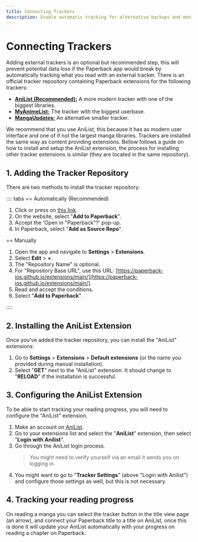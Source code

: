 ```yaml
---
title: Connecting Trackers
description: Enable automatic tracking for alternative backups and monitoring your reading progress.
---
```


# Connecting Trackers

Adding external trackers is an optional but recommended step, this will prevent potential data loss if the Paperback app would break by automatically tracking what you read with an external tracker. There is an official tracker repository containing Paperback extensions for the following trackers:

- [**AniList (Recommended):**](https://anilist.co) A more modern tracker with one of the biggest libraries.
- [**MyAnimeList:**](https://myanimelist.net) The tracker with the biggest userbase.
- [**MangaUpdates:**](https://mangaupdates.com) An alternative smaller tracker.

We recommend that you use AniList, this because it has as modern user interface and one of if not the largest manga libraries. Trackers are installed the same way as content providing extensions. Bellow follows a guide on how to install and setup the AniList extension, the process for installing other tracker extensions is similar (they are located in the same repository).

## 1. Adding the Tracker Repository

There are two methods to install the tracker repository:

:::: tabs
== Automatically (Recommended)

1. Click or press on [this link](https://paperback-ios.github.io/extensions/main/).
2. On the website, select "**Add to Paperback**".
3. Accept the 'Open in "Paperback"?' pop-up.
4. In Paperback, select "**Add as Source Repo**".

== Manually

1. Open the app and navigate to **Settings** > **Extensions**.
2. Select **Edit** > **+**.
3. The "Repository Name" is optional.
4. For "Repository Base URL", use this URL: [https://paperback-ios.github.io/extensions/main/](https://paperback-ios.github.io/extensions/main/).
5. Read and accept the conditions.
6. Select "**Add to Paperback**".

::::

## 2. Installing the AniList Extension

Once you've added the tracker repository, you can install the "AniList" extensions:

1. Go to **Settings** > **Extensions** > **Default extensions** (or the name you provided during manual installation).
2. Select "**GET**" next to the "AniList" extension. It should change to "**RELOAD**" if the installation is successful.

## 3. Configuring the AniList Extension

To be able to start tracking your reading progress, you will need to configure the "AniList" extension.

1. Make an account on [AniList](https://anilist.co).
2. Go to your extensions list and select the "**AniList**" extension, then select "**Login with Anilist**".
3. Go through the AniList login process.
   > You might need to verify yourself via an email it sends you on logging in.
4. You might want to go to "**Tracker Settings**" (above "Login with Anilist") and configure those settings as well, but this is not necessary.

## 4. Tracking your reading progress

On reading a manga you can select the tracker button in the title view page (an arrow), and connect your Paperback title to a title on AniList, once this is done it will update your AniList automatically with your progress on reading a chapter on Paperback.
